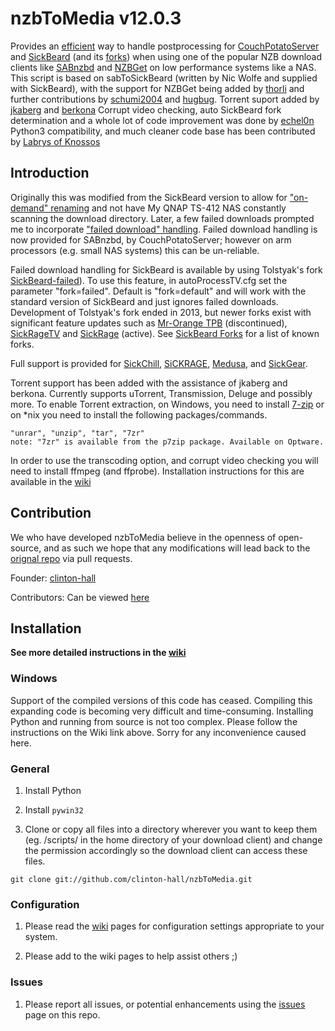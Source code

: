 nzbToMedia v12.0.3
==================

Provides an [efficient](https://github.com/clinton-hall/nzbToMedia/wiki/Efficient-on-demand-post-processing) way to handle postprocessing for [CouchPotatoServer](https://couchpota.to/ "CouchPotatoServer") and [SickBeard](http://sickbeard.com/ "SickBeard") (and its [forks](https://github.com/clinton-hall/nzbToMedia/wiki/Failed-Download-Handling-%28FDH%29#sick-beard-and-its-forks))
when using one of the popular NZB download clients like [SABnzbd](http://sabnzbd.org/ "SABnzbd") and [NZBGet](http://nzbget.sourceforge.net/ "NZBGet") on low performance systems like a NAS. 
This script is based on sabToSickBeard (written by Nic Wolfe and supplied with SickBeard), with the support for NZBGet being added by [thorli](https://github.com/thorli "thorli") and further contributions by [schumi2004](https://github.com/schumi2004 "schumi2004") and [hugbug](https://sourceforge.net/apps/phpbb/nzbget/memberlist.php?mode=viewprofile&u=67 "hugbug").
Torrent suport added by [jkaberg](https://github.com/jkaberg "jkaberg") and [berkona](https://github.com/berkona "berkona")
Corrupt video checking, auto SickBeard fork determination and a whole lot of code improvement was done by [echel0n](https://github.com/echel0n "echel0n")
Python3 compatibility, and much cleaner code base has been contributed by [Labrys of Knossos](https://github.com/labrys "Labrys of Knossos")


Introduction
------------
Originally this was modified from the SickBeard version to allow for ["on-demand" renaming](https://github.com/clinton-hall/nzbToMedia/wiki/Efficient-on-demand-post-processing) and not have My QNAP TS-412 NAS constantly scanning the download directory. 
Later, a few failed downloads prompted me to incorporate ["failed download" handling](https://github.com/clinton-hall/nzbToMedia/wiki/Failed-Download-Handling-%28FDH%29).
Failed download handling is now provided for SABnzbd, by CouchPotatoServer; however on arm processors (e.g. small NAS systems) this can be un-reliable.

Failed download handling for SickBeard is available by using Tolstyak's fork [SickBeard-failed](https://github.com/hugepants/Sick-Beard)).
To use this feature, in autoProcessTV.cfg set the parameter "fork=failed". Default is "fork=default" and will work with the standard version of SickBeard and just ignores failed downloads.
Development of Tolstyak's fork ended in 2013, but newer forks exist with significant feature updates such as [Mr-Orange TPB](https://github.com/coach0742/Sick-Beard) (discontinued), [SickRageTV](https://github.com/SiCKRAGETV/SickRage) and [SickRage](https://github.com/SickRage/SickRage) (active). See [SickBeard Forks](https://github.com/clinton-hall/nzbToMedia/wiki/Failed-Download-Handling-%28FDH%29#sick-beard-and-its-forks "SickBeard Forks") for a list of known forks.

Full support is provided for [SickChill](https://github.com/SickChill/SickChill), [SiCKRAGE](https://github.com/SiCKRAGE/SiCKRAGE), [Medusa](https://github.com/pymedusa/Medusa), and [SickGear](https://github.com/SickGear/SickGear).

Torrent support has been added with the assistance of jkaberg and berkona. Currently supports uTorrent, Transmission, Deluge and possibly more.
To enable Torrent extraction, on Windows, you need to install [7-zip](http://www.7-zip.org/ "7-zip") or on *nix you need to install the following packages/commands.
	
	"unrar", "unzip", "tar", "7zr"
	note: "7zr" is available from the p7zip package. Available on Optware.

In order to use the transcoding option, and corrupt video checking you will need to install ffmpeg (and ffprobe).
Installation instructions for this are available in the [wiki](https://github.com/clinton-hall/nzbToMedia/wiki/Transcoder "wiki")
	
Contribution
------------
We who have developed nzbToMedia believe in the openness of open-source, and as such we hope that any modifications will lead back to the [orignal repo](https://github.com/clinton-hall/nzbToMedia "orignal repo") via pull requests.

Founder: [clinton-hall](https://github.com/clinton-hall "clinton-hall")

Contributors: Can be viewed [here](https://github.com/clinton-hall/nzbToMedia/contributors "here")


Installation
------------

**See more detailed instructions in the [wiki](https://github.com/clinton-hall/nzbToMedia/wiki "wiki")** 

### Windows

Support of the compiled versions of this code has ceased. Compiling this expanding code is becoming very difficult and time-consuming. Installing Python and running from source is not too complex. Please follow the instructions on the Wiki link above.
Sorry for any inconvenience caused here.


### General

1. Install Python

1. Install `pywin32`

1. Clone or copy all files into a directory wherever you want to keep them (eg. /scripts/ in the home directory of your download client) 
   and change the permission accordingly so the download client can access these files.
	
  `git clone git://github.com/clinton-hall/nzbToMedia.git`

### Configuration

1. Please read the [wiki](https://github.com/clinton-hall/nzbToMedia/wiki "wiki") pages for configuration settings appropriate to your system.

2. Please add to the wiki pages to help assist others ;)

### Issues

1. Please report all issues, or potential enhancements using the [issues](https://github.com/clinton-hall/nzbToMedia/issues "issues") page on this repo.
